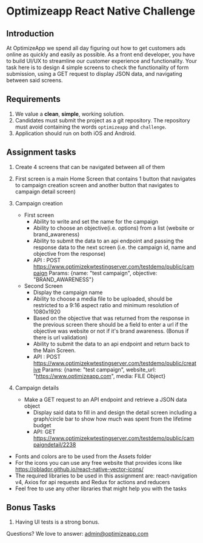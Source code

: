# Optimizeapp React Native Challenge

## Introduction

At OptimizeApp we spend all day figuring out how to get customers ads online as quickly and easily as possible. As a front end developer, you have to build UI/UX to streamline our customer experience and functionality. Your task here is to design 4 simple screens to check the functionality of form submission, using a GET request to display JSON data, and navigating between said screens.

## Requirements

1. We value a **clean**, **simple**, working solution.
2. Candidates must submit the project as a git repository. The repository must avoid containing the words `optimizeapp` and `challenge`.
3. Application should run on both iOS and Android.

## Assignment tasks

1. Create 4 screens that can be navigated between all of them
2. First screen is a main Home Screen that contains 1 button that navigates to campaign creation screen and another button that navigates to campaign detail screen)
3. Campaign creation

   - First screen
     - Ability to write and set the name for the campaign
     - Ability to choose an objective(i.e. options) from a list (website or brand_awareness)
     - Ability to submit the data to an api endpoint and passing the response data to the next screen (i.e. the campaign id, name and objective from the response)
     - API : POST https://www.optimizekwtestingserver.com/testdemo/public/campaign
            Params: {name: "test campaign", objective: "BRAND_AWARENESS"} 
   - Second Screen
     - Display the campaign name
     - Ability to choose a media file to be uploaded, should be restricted to a 9:16 aspect ratio and minimum resolution of 1080x1920
     - Based on the objective that was returned from the response in the previous screen there should be a field to enter a url if the objective was website or not if it's brand awareness. (Bonus if there is url validation)
     - Ability to submit the data to an api endpoint and return back to the Main Screen.
      - API : POST https://www.optimizekwtestingserver.com/testdemo/public/creative
            Params: {name: "test campaign", website_url: "https://www.optimizeapp.com", media: FILE Object} 

4. Campaign details
   - Make a GET request to an API endpoint and retrieve a JSON data object
     - Display said data to fill in and design the detail screen including a graph/circle bar to show how much was spent from the lifetime budget
     - API: GET https://www.optimizekwtestingserver.com/testdemo/public/campaigndetail/2238


- Fonts and colors are to be used from the Assets folder
- For the icons you can use any free website that provides icons like https://oblador.github.io/react-native-vector-icons/
- The required libraries to be used in this assignment are: react-navigation v4, Axios for api requests and Redux for actions and reducers
- Feel free to use any other libraries that might help you with the tasks

## Bonus Tasks

1. Having UI tests is a strong bonus.

Questions? We love to answer: admin@optimizeapp.com
